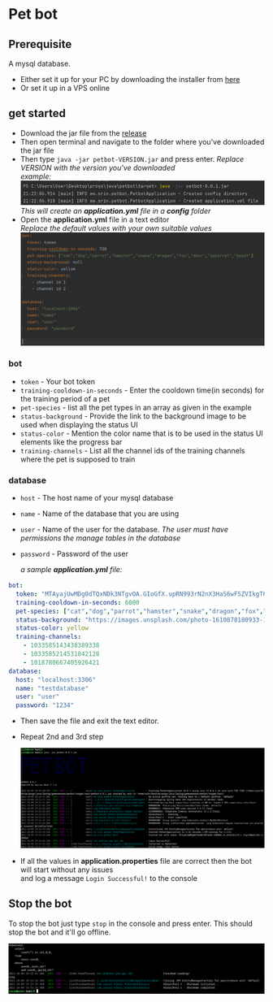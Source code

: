 # Pet bot

## Prerequisite 
A mysql database.
* Either set it up for your PC by downloading the installer from [here](https://dev.mysql.com/downloads/mysql/)
* Or set it up in a VPS online

## get started

- Download the jar file from the [release](https://github.com/SrinSS01/petbot/releases)
- Then open terminal and navigate to the folder where you've downloaded the jar file
- Then type `java -jar petbot-VERSION.jar` and press enter. _Replace VERSION with the version you've downloaded_  
  _example:_  
  ![start](https://github.com/SrinSS01/petbot/blob/master/img/create%20config.png)  
  _This will create an **application.yml** file in a **config** folder_
- Open the **application.yml** file in a text editor  
  _Replace the default values with your own suitable values_  
  ![application.properties](https://github.com/SrinSS01/petbot/blob/master/img/application%20yml.png)  
### bot
* `token` - Your bot token
* `training-cooldown-in-seconds` - Enter the cooldown time(in seconds) for the training period of a pet
* `pet-species` - list all the pet types in an array as given in the example
* `status-background` - Provide the link to the background image to be used when displaying the status UI
* `status-color` - Mention the color name that is to be used in the status UI elements like the progress bar
* `training-channels` - List all the channel ids of the training channels where the pet is supposed to train

### database
* `host` - The host name of your mysql database
* `name` - Name of the database that you are using
* `user` - Name of the user for the database. _The user must have permissions the manage tables in the database_
* `password` - Password of the user

   _a sample **application.yml** file:_
```yaml
bot:
  token: "MTAyajUwMDg0dTQxNDk3NTgvOA.GIoGfX.upRN993rN2nX3HaS6wF5ZVIkgT6RpIh2mQq3ws"
  training-cooldown-in-seconds: 6000
  pet-species: ["cat","dog","parrot","hamster","snake","dragon","fox","deer","squirrel","beast"]
  status-background: "https://images.unsplash.com/photo-1610878180933-123728745d22?ixlib=rb-4.0.3&ixid=MnwxMjA3fDB8MHxzZWFyY2h8Mnx8bW9yYWluZSUyMGxha2V8ZW58MHx8MHx8&w=1000&q=80"
  status-color: yellow
  training-channels:
    - 1033585143438389338
    - 1033585214531842128
    - 1018780667405926421
database:
  host: "localhost:3306"
  name: "testdatabase"
  user: "user"
  password: "1234"
```
   
- Then save the file and exit the text editor.
- Repeat 2nd and 3rd step

  ![repeat](./img/run_again.png)  
  
- If all the values in **application.properties** file are correct then the bot will start without any issues   
  and log a message `Login Successful!` to the console
## Stop the bot

To stop the bot just type `stop` in the console and press enter. This should stop the bot and it'll go offline.

![stop](./img/stop.png)
